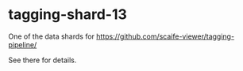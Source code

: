 # tagging-shard-13

One of the data shards for https://github.com/scaife-viewer/tagging-pipeline/

See there for details.
